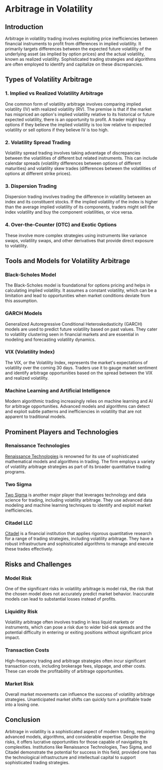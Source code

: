 # Arbitrage in Volatility

## Introduction

Arbitrage in volatility trading involves exploiting price inefficiencies between financial instruments to profit from differences in implied volatility. It primarily targets differences between the expected future volatility of the underlying asset (as implied by option prices) and the actual volatility, known as realized volatility. Sophisticated trading strategies and algorithms are often employed to identify and capitalize on these discrepancies.

## Types of Volatility Arbitrage

### 1. **Implied vs Realized Volatility Arbitrage**

One common form of volatility arbitrage involves comparing implied volatility (IV) with realized volatility (RV). The premise is that if the market has mispriced an option's implied volatility relative to its historical or future expected volatility, there is an opportunity to profit. A trader might buy options if they believe the implied volatility is too low relative to expected volatility or sell options if they believe IV is too high.

### 2. **Volatility Spread Trading**

Volatility spread trading involves taking advantage of discrepancies between the volatilities of different but related instruments. This can include calendar spreads (volatility differences between options of different maturities) and volatility skew trades (differences between the volatilities of options at different strike prices).

### 3. **Dispersion Trading**

Dispersion trading involves trading the difference in volatility between an index and its constituent stocks. If the implied volatility of the index is higher than the average implied volatility of its components, traders might sell the index volatility and buy the component volatilities, or vice versa.

### 4. **Over-the-Counter (OTC) and Exotic Options**

These involve more complex strategies using instruments like variance swaps, volatility swaps, and other derivatives that provide direct exposure to volatility.

## Tools and Models for Volatility Arbitrage

### Black-Scholes Model

The Black-Scholes model is foundational for options pricing and helps in calculating implied volatility. It assumes a constant volatility, which can be a limitation and lead to opportunities when market conditions deviate from this assumption.

### GARCH Models

Generalized Autoregressive Conditional Heteroskedasticity (GARCH) models are used to predict future volatility based on past values. They cater to volatility clustering seen in financial markets and are essential in modeling and forecasting volatility dynamics.

### VIX (Volatility Index)

The VIX, or the Volatility Index, represents the market's expectations of volatility over the coming 30 days. Traders use it to gauge market sentiment and identify arbitrage opportunities based on the spread between the VIX and realized volatility.

### Machine Learning and Artificial Intelligence

Modern algorithmic trading increasingly relies on machine learning and AI for arbitrage opportunities. Advanced models and algorithms can detect and exploit subtle patterns and inefficiencies in volatility that are not apparent to traditional models.

## Prominent Players and Technologies

### Renaissance Technologies

[Renaissance Technologies](https://www.rentec.com/) is renowned for its use of sophisticated mathematical models and algorithms in trading. The firm employs a variety of volatility arbitrage strategies as part of its broader quantitative trading programs.

### Two Sigma

[Two Sigma](https://www.twosigma.com/) is another major player that leverages technology and data science for trading, including volatility arbitrage. They use advanced data modeling and machine learning techniques to identify and exploit market inefficiencies.

### Citadel LLC

[Citadel](https://www.citadel.com/) is a financial institution that applies rigorous quantitative research for a range of trading strategies, including volatility arbitrage. They have a robust infrastructure and sophisticated algorithms to manage and execute these trades effectively.

## Risks and Challenges

### Model Risk

One of the significant risks in volatility arbitrage is model risk, the risk that the chosen model does not accurately predict market behavior. Inaccurate models can lead to substantial losses instead of profits.

### Liquidity Risk

Volatility arbitrage often involves trading in less liquid markets or instruments, which can pose a risk due to wider bid-ask spreads and the potential difficulty in entering or exiting positions without significant price impact.

### Transaction Costs

High-frequency trading and arbitrage strategies often incur significant transaction costs, including brokerage fees, slippage, and other costs. These can erode the profitability of arbitrage opportunities.

### Market Risk

Overall market movements can influence the success of volatility arbitrage strategies. Unanticipated market shifts can quickly turn a profitable trade into a losing one.

## Conclusion

Arbitrage in volatility is a sophisticated aspect of modern trading, requiring advanced models, algorithms, and considerable expertise. Despite the risks, it offers lucrative opportunities for those capable of navigating its complexities. Institutions like Renaissance Technologies, Two Sigma, and Citadel demonstrate the potential for success in this field, provided one has the technological infrastructure and intellectual capital to support sophisticated trading strategies.
